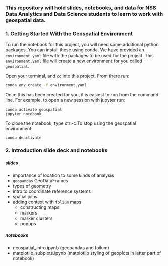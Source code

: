 ### This repository will hold slides, notebooks, and data for NSS Data Analytics and Data Science students to learn to work with geospatial data. 

### 1. Getting Started With the Geospatial Environment
To run the notebook for this project, you will need some additional python packages. 
You can install these using conda. 
We have provided an `environment.yaml` file with the packages to be used for the project.
This `environment.yaml` file will create a new environment for you called `geospatial`.

Open your terminal, and `cd` into this project. 
From there run: 
```bash
conda env create -f environment.yaml
```

Once this has been created for you, it is easiest to run from the command line.
For example, to open a new session with jupyter run: 
```
conda activate geospatial
jupyter notebook
```
To close the notebook, type ctrl-c
To stop using the geospatial environment:
```
conda deactivate
```


### 2. Introduction slide deck and notebooks  
##### slides 
 - importance of location to some kinds of analysis
 - `geopandas` GeoDataFrames
 - types of geometry
 - intro to coordinate reference systems
 - spatial joins
 - adding context with `folium` maps
    - constructing maps
    - markers
    - marker clusters
    - popups
##### notebooks
- geospatial_intro.ipynb (geopandas and foilum)
- matplotlib_subplots.ipynb (matplotlib styling of geoplots in latter part of notebook)